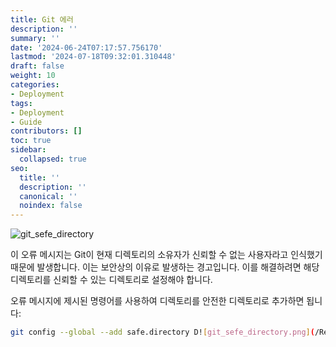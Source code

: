 ```yaml
---
title: Git 에러
description: ''
summary: ''
date: '2024-06-24T07:17:57.756170'
lastmod: '2024-07-18T09:32:01.310448'
draft: false
weight: 10
categories:
- Deployment
tags:
- Deployment
- Guide
contributors: []
toc: true
sidebar:
  collapsed: true
seo:
  title: ''
  description: ''
  canonical: ''
  noindex: false
---
```


![git_sefe_directory](/Resources/git_sefe_directory.png)

이 오류 메시지는 Git이 현재 디렉토리의 소유자가 신뢰할 수 없는 사용자라고 인식했기 때문에 발생합니다. 이는 보안상의 이유로 발생하는 경고입니다. 이를 해결하려면 해당 디렉토리를 신뢰할 수 있는 디렉토리로 설정해야 합니다.

오류 메시지에 제시된 명령어를 사용하여 디렉토리를 안전한 디렉토리로 추가하면 됩니다:

```sh
git config --global --add safe.directory D![git_sefe_directory.png](/Resources/git_sefe_directory.png) 작업을 계속 진행할 수 있습니다.
